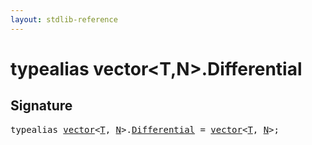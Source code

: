 ```yaml
---
layout: stdlib-reference
---
```


# typealias vector\<T,N\>\.Differential

## Signature

<pre>
<span class='code_keyword'>typealias</span> <a href="index.html" class="code_type">vector</a>&lt;<a href="index.html#typeparam-T" class="code_type">T</a>, <a href="index.html#decl-N" class="code_var">N</a>&gt;.<a href="differential-0.html" class="code_type">Differential</a> = <a href="index.html" class="code_type">vector</a>&lt;<a href="index.html#typeparam-T" class="code_type">T</a>, <a href="index.html#decl-N" class="code_var">N</a>&gt;;
</pre>

